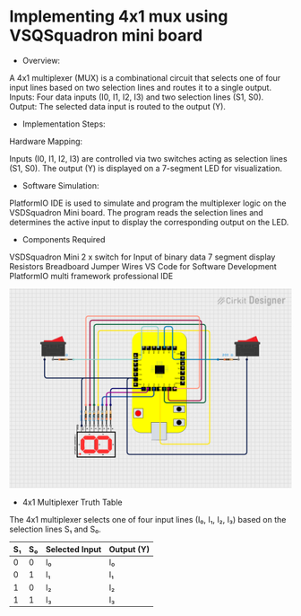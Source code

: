 # Implementing 4x1 mux using VSQSquadron mini board

- Overview:

A 4x1 multiplexer (MUX) is a combinational circuit that selects one of four input lines based on two selection lines and routes it to a single output.
Inputs: Four data inputs (I0, I1, I2, I3) and two selection lines (S1, S0).
Output: The selected data input is routed to the output (Y).

- Implementation Steps:

Hardware Mapping:

Inputs (I0, I1, I2, I3) are controlled via two switches acting as selection lines (S1, S0).
The output (Y) is displayed on a 7-segment LED for visualization.

- Software Simulation:

PlatformIO IDE is used to simulate and program the multiplexer logic on the VSDSquadron Mini board.
The program reads the selection lines and determines the active input to display the corresponding output on the LED.

- Components Required

VSDSquadron Mini
2 x switch for Input of binary data
7 segment display
Resistors
Breadboard
Jumper Wires
VS Code for Software Development
PlatformIO multi framework professional IDE

![image alt](https://github.com/PyCoder369/VSDSquadron-Mini-research-internship/blob/dc52e2a379a99b3ed9a8d84cd153f68744b9654b/circuit_image.png)

- 4x1 Multiplexer Truth Table



The 4x1 multiplexer selects one of four input lines (I₀, I₁, I₂, I₃) based on the selection lines S₁ and S₀.

| S₁ | S₀ | Selected Input | Output (Y) |
|----|----|----------------|------------|
|  0 |  0 | I₀             | I₀         |
|  0 |  1 | I₁             | I₁         |
|  1 |  0 | I₂             | I₂         |
|  1 |  1 | I₃             | I₃         |



